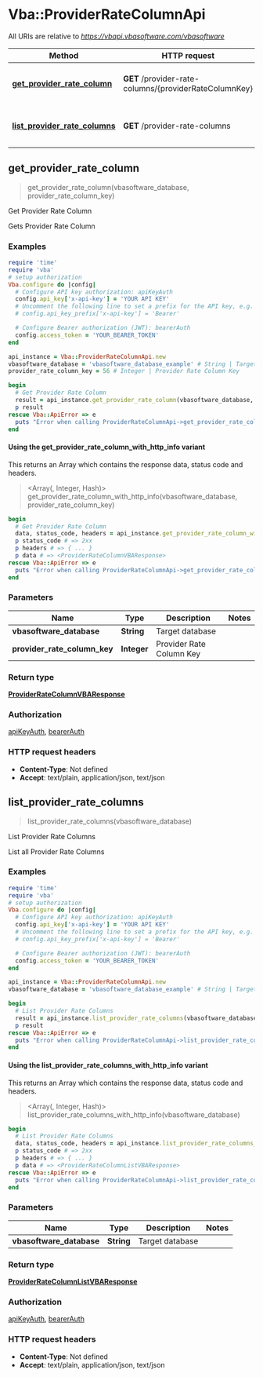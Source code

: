 # Vba::ProviderRateColumnApi

All URIs are relative to *https://vbapi.vbasoftware.com/vbasoftware*

| Method | HTTP request | Description |
| ------ | ------------ | ----------- |
| [**get_provider_rate_column**](ProviderRateColumnApi.md#get_provider_rate_column) | **GET** /provider-rate-columns/{providerRateColumnKey} | Get Provider Rate Column |
| [**list_provider_rate_columns**](ProviderRateColumnApi.md#list_provider_rate_columns) | **GET** /provider-rate-columns | List Provider Rate Columns |


## get_provider_rate_column

> <ProviderRateColumnVBAResponse> get_provider_rate_column(vbasoftware_database, provider_rate_column_key)

Get Provider Rate Column

Gets Provider Rate Column

### Examples

```ruby
require 'time'
require 'vba'
# setup authorization
Vba.configure do |config|
  # Configure API key authorization: apiKeyAuth
  config.api_key['x-api-key'] = 'YOUR API KEY'
  # Uncomment the following line to set a prefix for the API key, e.g. 'Bearer' (defaults to nil)
  # config.api_key_prefix['x-api-key'] = 'Bearer'

  # Configure Bearer authorization (JWT): bearerAuth
  config.access_token = 'YOUR_BEARER_TOKEN'
end

api_instance = Vba::ProviderRateColumnApi.new
vbasoftware_database = 'vbasoftware_database_example' # String | Target database
provider_rate_column_key = 56 # Integer | Provider Rate Column Key

begin
  # Get Provider Rate Column
  result = api_instance.get_provider_rate_column(vbasoftware_database, provider_rate_column_key)
  p result
rescue Vba::ApiError => e
  puts "Error when calling ProviderRateColumnApi->get_provider_rate_column: #{e}"
end
```

#### Using the get_provider_rate_column_with_http_info variant

This returns an Array which contains the response data, status code and headers.

> <Array(<ProviderRateColumnVBAResponse>, Integer, Hash)> get_provider_rate_column_with_http_info(vbasoftware_database, provider_rate_column_key)

```ruby
begin
  # Get Provider Rate Column
  data, status_code, headers = api_instance.get_provider_rate_column_with_http_info(vbasoftware_database, provider_rate_column_key)
  p status_code # => 2xx
  p headers # => { ... }
  p data # => <ProviderRateColumnVBAResponse>
rescue Vba::ApiError => e
  puts "Error when calling ProviderRateColumnApi->get_provider_rate_column_with_http_info: #{e}"
end
```

### Parameters

| Name | Type | Description | Notes |
| ---- | ---- | ----------- | ----- |
| **vbasoftware_database** | **String** | Target database |  |
| **provider_rate_column_key** | **Integer** | Provider Rate Column Key |  |

### Return type

[**ProviderRateColumnVBAResponse**](ProviderRateColumnVBAResponse.md)

### Authorization

[apiKeyAuth](../README.md#apiKeyAuth), [bearerAuth](../README.md#bearerAuth)

### HTTP request headers

- **Content-Type**: Not defined
- **Accept**: text/plain, application/json, text/json


## list_provider_rate_columns

> <ProviderRateColumnListVBAResponse> list_provider_rate_columns(vbasoftware_database)

List Provider Rate Columns

List all Provider Rate Columns

### Examples

```ruby
require 'time'
require 'vba'
# setup authorization
Vba.configure do |config|
  # Configure API key authorization: apiKeyAuth
  config.api_key['x-api-key'] = 'YOUR API KEY'
  # Uncomment the following line to set a prefix for the API key, e.g. 'Bearer' (defaults to nil)
  # config.api_key_prefix['x-api-key'] = 'Bearer'

  # Configure Bearer authorization (JWT): bearerAuth
  config.access_token = 'YOUR_BEARER_TOKEN'
end

api_instance = Vba::ProviderRateColumnApi.new
vbasoftware_database = 'vbasoftware_database_example' # String | Target database

begin
  # List Provider Rate Columns
  result = api_instance.list_provider_rate_columns(vbasoftware_database)
  p result
rescue Vba::ApiError => e
  puts "Error when calling ProviderRateColumnApi->list_provider_rate_columns: #{e}"
end
```

#### Using the list_provider_rate_columns_with_http_info variant

This returns an Array which contains the response data, status code and headers.

> <Array(<ProviderRateColumnListVBAResponse>, Integer, Hash)> list_provider_rate_columns_with_http_info(vbasoftware_database)

```ruby
begin
  # List Provider Rate Columns
  data, status_code, headers = api_instance.list_provider_rate_columns_with_http_info(vbasoftware_database)
  p status_code # => 2xx
  p headers # => { ... }
  p data # => <ProviderRateColumnListVBAResponse>
rescue Vba::ApiError => e
  puts "Error when calling ProviderRateColumnApi->list_provider_rate_columns_with_http_info: #{e}"
end
```

### Parameters

| Name | Type | Description | Notes |
| ---- | ---- | ----------- | ----- |
| **vbasoftware_database** | **String** | Target database |  |

### Return type

[**ProviderRateColumnListVBAResponse**](ProviderRateColumnListVBAResponse.md)

### Authorization

[apiKeyAuth](../README.md#apiKeyAuth), [bearerAuth](../README.md#bearerAuth)

### HTTP request headers

- **Content-Type**: Not defined
- **Accept**: text/plain, application/json, text/json

